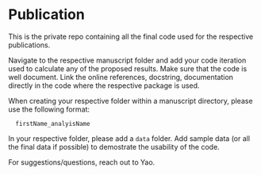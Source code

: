 # Publication
This is the private repo containing all the final code used for the respective publications.

Navigate to the respective manuscript folder and add your code iteration used to calculate any of the proposed results. 
Make sure that the code is well document. Link the online references, docstring, documentation directly in the code where the respective package is used.

When creating your respective folder within a manuscript directory, please use the following format: 


```
  firstName_analyisName
```
In your respective folder, please add a ``` data ``` folder. Add sample data (or all the final data if possible) to demostrate the usability of the code.

For suggestions/questions, reach out to Yao.
